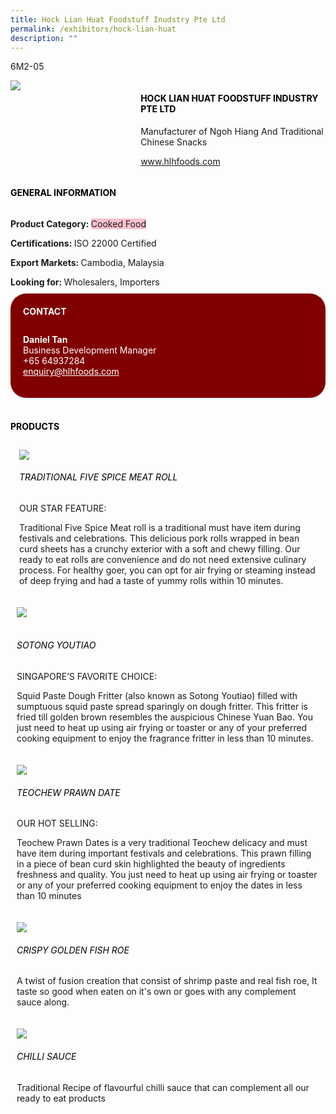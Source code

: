 ```yaml
---
title: Hock Lian Huat Foodstuff Inudstry Pte Ltd
permalink: /exhibitors/hock-lian-huat
description: ""
---
```

<head>
	<div class="flex-paragraph">
		<!--hi there! this is a comment and will provide you with instructional guides-->
		<!--insert booth number here!-->
		<p style="text-transform: uppercase">6m2-05</p></div>
			<div class="flex-container" style="display: flex; flex-wrap: wrap;">
				<!--insert DOWNLOAD link of company logo between the " marks!-->
			<div class="card sgds" style="flex: 1 1 40%; display: block;"><img src="https://drive.google.com/uc?id=1jnGGsQt0fehGFaosVCLcluyEHAiUe7Uu&export=download"></div>
	<div class="card-sgds" style="flex: 1 1 58%; display: block; margin-left: 3px">
		<h4 style="text-transform: uppercase; color: black;"><!--insert the exhibitor's name between the <b> tags here--><b>Hock Lian Huat Foodstuff Industry Pte Ltd</b></h4><!--insert the exhibitor's description between the <p> tags here-->
		<p>Manufacturer of Ngoh Hiang And Traditional Chinese Snacks</p>
		<!--insert the exhibitor's website link, making sure there is "https:// www." present please. make sure the entire https link goes in between the " marks-->
		<p><a href="www.hlhfoods.com" target="_blank"><!--insert the www website link here (no need for https)-->www.hlhfoods.com</a></p>
	</div>
</div>
</head>

<body>
	<h4 style="text-transform: uppercase; color: black;"><b>General Information</b></h4>
		<div class="flex-container" style="display: flex; flex-wrap: wrap;">
			<div class="card sgds" style="flex: 1 1 65%; display: block; align-self: stretch">
			<div class="flex-paragraph">
			<p><b>Product Category: </b><span style=" background-color: pink; border-radius: 10 px;"><!--insert the exhibitor's pdt cat between the <p> tags here-->Cooked Food</span></p> 
				<p><b>Certifications: </b><!--insert all the exhibitor's certifications between the </b> and </p> here-->ISO 22000 Certified</p>
			<p><b>Export Markets: </b><!--insert all the exhibitor's export markets between the </b> and </p> here-->Cambodia, Malaysia</p>
			<p style="margin-bottom: 10px;"><b>Looking for: </b><!--insert all the exhibitor's potential business partners between the </b> and </p> here-->Wholesalers, Importers</p>
			</div>
		</div>
		<div class="card sgds" style="flex: 1 1 35%; padding: 10px; display: block; background-color: maroon; border-radius: 25px; align-self: center;">
		<h4 style="color: white; margin-top: 10px; margin-left: 10px;">CONTACT</h4>
		<div class="flex-paragraph">
			<!--replace with exhibitor's: -->
			<p style="padding: 10px; color: white;"><b><!-- POC name-->Daniel Tan</b><br><!-- designation-->Business Development Manager<br><!--contact number-->+65 64937284<br><!-- for linking purposes, insert their email after "mailto:"...--><a href="mailto:enquiry@hlhfoods.com" style="color: white;"><!--...and also include the display email before </a> here-->enquiry@hlhfoods.com</a></p>
		</div>
			</div>
		</div>
	<br>
		<h4 style="text-transform: uppercase; color: black;"><b>products</b></h4>
<div style="display: flex; flex-wrap: wrap;">
  <div class="card sgds" style="flex: 1 1 47%; margin: 10px; display: block;"><!--insert the exhibitor's DOWNLOAD image for product between the " marks here-->
	<div class="flex-image" style="display: block;"><img src="https://drive.google.com/uc?id=1OtG7LeMrxLQQq1XlItEPSKCZAZ6aHNS2&export=download"></div>
	<div class="flex-paragraph">
		<h6 style="text-transform: uppercase; color: black;"><!--insert product name before </h6> and product description after <p>-->Traditional Five Spice Meat Roll</h6>
		<p>OUR STAR FEATURE:

Traditional Five Spice Meat roll is a traditional must have item during festivals and celebrations. This delicious pork rolls wrapped in bean curd sheets has a crunchy exterior with a soft and chewy filling. Our ready to eat rolls are convenience and do not need extensive culinary process. For healthy goer, you can opt for air frying or steaming instead of deep frying and had a taste of yummy rolls within 10 minutes.</p></div>
	</div>
		<div class="card sgds" style="flex: 1 1 47%; margin: 10px; display: block;">
		<div class="flex-image" style="display: block;"><img src="https://drive.google.com/uc?id=1HUIMgNMR4DtYQ-9W18tEiSLFEOfshBhG&export=download"></div>
	<div class="flex-paragraph">
		<h6 style="text-transform: uppercase; color: black;">  
Sotong Youtiao</h6>
		<p>SINGAPORE’S FAVORITE CHOICE:

Squid Paste Dough Fritter (also known as Sotong Youtiao) filled with sumptuous squid paste spread sparingly on dough fritter. This fritter is fried till golden brown resembles the auspicious Chinese Yuan Bao. You just need to heat up using air frying or toaster or any of your preferred cooking equipment to enjoy the fragrance fritter in less than 10 minutes.

</p></div>
	</div>
		<div class="card sgds" style="flex: 1 1 47%; margin: 10px; display: block;">
		<div class="flex-image" style="display: block;"><img src="https://drive.google.com/uc?id=1QM-qV5pGpSKR-4ivMZ8bw3W2gLth72Ph&export=download"></div>
	<div class="flex-paragraph">
		<h6 style="text-transform: uppercase; color: black;">Teochew Prawn Date</h6>
		<p>OUR HOT SELLING:

Teochew Prawn Dates is a very traditional Teochew delicacy and must have item during important festivals and celebrations. This prawn filling in a piece of bean curd skin highlighted the beauty of ingredients freshness and quality. You just need to heat up using air frying or toaster or any of your preferred cooking equipment to enjoy the dates in less than 10 minutes

</p></div>
		</div>
		<div class="card sgds" style="flex: 1 1 47%; margin: 10px; display: block;">
		<div class="flex-image" style="display: block;"><img src="https://drive.google.com/uc?id=1rBr7dH_Z2aLKEAajEOZQeRLCf7NXNDO0&export=download"></div>
	<div class="flex-paragraph">
		<h6 style="text-transform: uppercase; color: black;">Crispy Golden Fish Roe</h6>
		<p>A twist of fusion creation that consist of shrimp paste and real fish roe, It taste so good when eaten on it's own or goes with any complement sauce along.</p></div>
	</div>
		<div class="card sgds" style="flex: 1 1 47%; margin: 10px; display: block;">
		<div class="flex-image" style="display: block;"><img src="https://drive.google.com/uc?id=1RR6gTfRTlAw5QU74tn--qoJM6EmpHffY&export=download"></div>
	<div class="flex-paragraph">
		<h6 style="text-transform: uppercase; color: black;">Chilli Sauce</h6>
		<p>Traditional Recipe of flavourful chilli sauce that can complement all our ready to eat products</p></div>
	</div>
	</div>
</body>